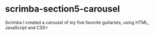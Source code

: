 # scrimba-section5-carousel
Scrimba
I created a carousel of my five favorite guitarists, using HTML, JavaScript and CSS>
